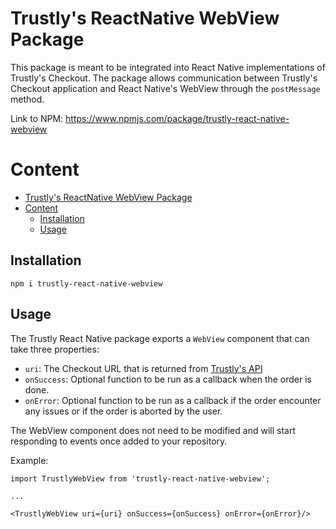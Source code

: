 # Trustly's ReactNative WebView Package

This package is meant to be integrated into React Native implementations of Trustly's Checkout. The package allows communication between Trustly's Checkout application and React Native's WebView through the `postMessage` method.

Link to NPM: https://www.npmjs.com/package/trustly-react-native-webview

# Content

- [Trustly's ReactNative WebView Package](#trustlys-reactnative-webview-package)
- [Content](#content)
  - [Installation](#installation)
  - [Usage](#usage)

## Installation

```
npm i trustly-react-native-webview
```

## Usage

The Trustly React Native package exports a `WebView` component that can take three properties:

- `uri`: The Checkout URL that is returned from [Trustly's API](https://eu.developers.trustly.com/doc/reference/api-protocol)
- `onSuccess`: Optional function to be run as a callback when the order is done.
- `onError`: Optional function to be run as a callback if the order encounter any issues or if the order is aborted by the user.

The WebView component does not need to be modified and will start responding to events once added to your repository.

Example:

```
import TrustlyWebView from 'trustly-react-native-webview';

...

<TrustlyWebView uri={uri} onSuccess={onSuccess} onError={onError}/>
```
